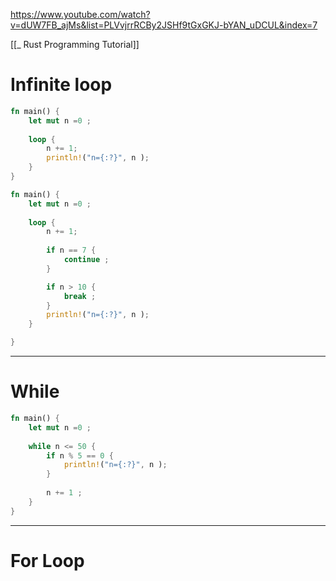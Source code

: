 https://www.youtube.com/watch?v=dUW7FB_ajMs&list=PLVvjrrRCBy2JSHf9tGxGKJ-bYAN_uDCUL&index=7

[[_ Rust Programming Tutorial]]

# Infinite loop
```rust
fn main() {
    let mut n =0 ;
    
    loop {
        n += 1;
        println!("n={:?}", n );
    }
}
```

```rust
fn main() {
    let mut n =0 ;
    
    loop {
        n += 1;
        
        if n == 7 {
            continue ;
        }

        if n > 10 {
            break ;
        }
        println!("n={:?}", n );
    }

}

```


-------
# While
```rust
fn main() {
    let mut n =0 ;
    
    while n <= 50 {
        if n % 5 == 0 {
            println!("n={:?}", n );
        }
    
        n += 1 ;
    }
}
```

------
# For Loop







